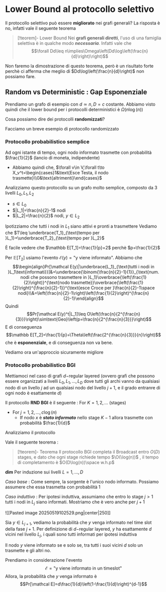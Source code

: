 # Lower Bound al protocollo selettivo

Il protocollo selettivo può essere **migliorato** nei grafi generali? La risposta è no, infatti vale il seguente teorema

>[!teorem]- Lower Bound
>Nei **grafi generali diretti**, l'uso di una famiglia selettiva è in qualche modo ***necessaria***.
>Infatti vale che $$\forall Dd\leq n\implies\Omega\left(Dd\log\left(\frac{n}{d}\right)\right)$$

Non faremo la dimostrazione di questo teorema, però è un risultato forte perchè ci afferma che meglio di $Dd\log\left(\frac{n}{d}\right)$ non possiamo fare.

## Random vs Deterministic : Gap Esponenziale

Prendiamo un grafo di esempio con $d\simeq n,D=c$ costante.
Abbiamo visto quindi che il lower bound per i protocolli deterministici è $\Omega(n\log(n))$

Cosa possiamo dire dei protocolli **randomizzati**?

Facciamo un breve esempio di protocollo randomizzato
### Protocollo probabilistico semplice

Ad ogni istante di tempo, ogni nodo informato trasmette con probabilità $\frac{1}{2}$ (lancio di moneta, indipendente)
- Abbiamo quindi che, $\forall v\in V,\forall t\to X_v^t=\begin{cases}1&\text{Esce Testa, il nodo trasmette}\\0&\text{altrimenti}\end{cases}$

Analizziamo questo protocollo su un grafo molto semplice, composto da $3$ livelli $L_0,L_1,L_2$
- $s\in L_0$
- $|L_1|=\frac{n}{2}-1$ nodi
- $|L_2|=\frac{n}{2}$ nodi, $y\in L_2$

Ipotizziamo che tutti i nodi in $L_1$ siano attivi e pronti a trasmettere
Vediamo che $T\leq \underbrace{T_1}_{\text{tempo per }L_1}+\underbrace{T_2}_{\text{tempo per }L_2}$

È facile vedere che $\mathbb E[T_1]=\frac{1}{p}=2$ perchè $p=\frac{1}{2}$

Per $\mathbb E[T_2]$ usiamo l'evento $\mathcal E(y)=\text{"y viene informato"}$. Abbiamo che $$\begin{align}Pr[\mathcal E(y)|\underbrace{L_1}_{\text{tutti i nodi in }L_1\text{informati}}]&=\underbrace{\binom{\frac{n}{2}-1}{1}}_{\text{num. nodi che possono trasmettere in }L_1}\overbrace{\left(\frac{1}{2}\right)}^{\text{nodo trasmette}}\overbrace{\left(\frac{1}{2}\right)^{\frac{n}{2}-1}}^{\text{esce Croce per }\frac{n}{2}-1\space nodi}\\&=\left(\frac{n}{2}-1\right)\left(\frac{1}{2}\right)^{\frac{n}{2}-1}\end{align}$$
Quindi $$Pr[\mathcal E(y)^t|L_1]\leq O\left(\frac{n}{2^{\frac{n}{3}}}\right)\sim\text{Geo}\left(p=\frac{n}{2^{\frac{n}{3}}}\right)$$
E di conseguenza $$\mathbb E[T_2]=\frac{1}{p}=\Theta\left(\frac{2^{\frac{n}{3}}}{n}\right)$$che è **esponenziale**, e di conseguenza non va bene.

Vediamo ora un'approccio sicuramente migliore

### Protocollo probabilistico BGI

Mettiamoci nel caso di grafi $d-$regular layered (ovvero grafi che possono essere organizzati a livelli $L_0,L_1,\dots,L_D$ dove tutti gli archi vanno da qualsiasi nodo di un livello $j$ ad un qualsiasi nodo del livello $j+1$, e il grado entranre di ogni nodo è esattamente $d$)

Il protocollo **RND BGI** è il seguente : 
For $K=1,2,\dots$ (stages)
- For $j=1,2,\dots,c\log(n)$
	- If nodo $x$ è ***stato informato*** nello stage $K-1$ allora trasmette con probabilità $\frac{1}{d}$

Analizziamo il protocollo 

Vale il seguente teorema : 

>[!teorem]- Teorema
>Il protocollo BGI completa il Broadcast entro $O(D)$ stages, e dato che ogni stage richiede tempo $\O(\log(n))$ , il tempo di completamento è $O(D\log(n))\space w.h.p$

**dim** Per induzione sui livelli $L=1,\dots,D$

*Caso base* : Come sempre, la sorgente è l'unico nodo informato. Possiamo assumere che essa trasmetta con probabilità $1$

*Caso induttivo* : Per ipotesi induttiva, assumiamo che entro lo stage $j\gt1$ tutti i nodi in $L_j$ siano informati. Mostriamo che è vero anche per $j+1$

![[Pasted image 20250519102529.png|center|250]]

Sia $y\in L_{j+1}$, vediamo la probabilità che $y$ venga informato nel time slot della fase $j+1$.
Per definizione di $d-$regular layered, $y$ ha esattamente $d$ vicini nel livello $L_j$, i quali sono tutti informati per ipotesi induttiva

Il nodo $y$ viene informato se e solo se, tra tutti i suoi vicini $d$ solo un trasmette e gli altri no.

Prendiamo in considerazione l'evento $$\mathcal E=\text{"y viene informato in un timeslot"}$$
Allora, la probabilità che $y$ venga informato è $$Pr[\mathcal E]=d\frac{1}{d}\left(1-\frac{1}{d}\right)^{d-1}$$



